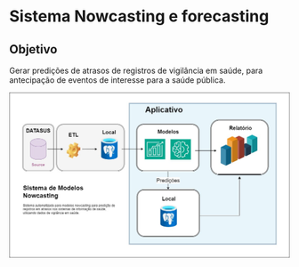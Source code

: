 # Sistema Nowcasting e forecasting

## Objetivo
Gerar predições de atrasos de registros de vigilância em saúde, para antecipação de eventos de interesse para a saúde pública.


![Projeto](/relatorios/img/diagrama.jpg)

